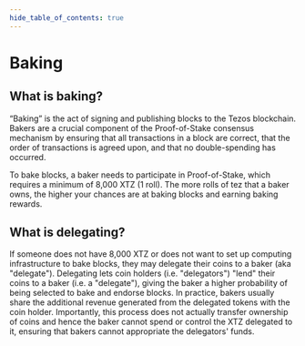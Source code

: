 ```yaml
---
hide_table_of_contents: true
---
```


# Baking

## What is baking? <a id="what"></a>

“Baking” is the act of signing and publishing blocks to the Tezos blockchain. Bakers are a crucial component of the Proof-of-Stake consensus mechanism by ensuring that all transactions in a block are correct, that the order of transactions is agreed upon, and that no double-spending has occurred.

To bake blocks, a baker needs to participate in Proof-of-Stake, which requires a minimum of 8,000 XTZ \(1 roll\). The more rolls of tez that a baker owns, the higher your chances are at baking blocks and earning baking rewards.

## What is delegating?

If someone does not have 8,000 XTZ or does not want to set up computing infrastructure to bake blocks, they may delegate their coins to a baker \(aka "delegate"\). Delegating lets coin holders \(i.e. "delegators"\) "lend" their coins to a baker \(i.e. a "delegate"\), giving the baker a higher probability of being selected to bake and endorse blocks. In practice, bakers usually share the additional revenue generated from the delegated tokens with the coin holder. Importantly, this process does not actually transfer ownership of coins and hence the baker cannot spend or control the XTZ delegated to it, ensuring that bakers cannot appropriate the delegators' funds.

